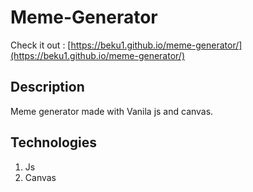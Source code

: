 # Meme-Generator

Check it out : [https://beku1.github.io/meme-generator/](https://beku1.github.io/meme-generator/)

## Description 

Meme generator made with Vanila js and canvas.


## Technologies

1. Js
2. Canvas
